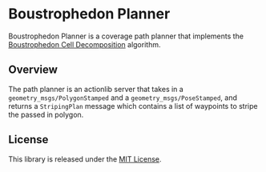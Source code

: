 # Boustrophedon Planner
Boustrophedon Planner is a coverage path planner that implements the [Boustrophedon Cell Decomposition](https://en.wikipedia.org/wiki/Boustrophedon_cell_decomposition) algorithm.

## Overview
The path planner is an actionlib server that takes in a `geometry_msgs/PolygonStamped` and a `geometry_msgs/PoseStamped`,
and returns a `StripingPlan` message which contains a list of waypoints to stripe the passed in polygon.

## License

This library is released under the [MIT License](https://opensource.org/licenses/MIT).
